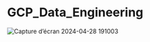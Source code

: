 # GCP_Data_Engineering

![Capture d’écran 2024-04-28 191003](https://github.com/GDIATTA/GCP_Data_Engineering/assets/147615966/fb840ecf-7eb7-4f31-8f9a-c4b961166fb8)
